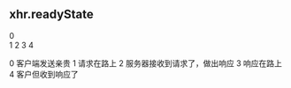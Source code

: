 ## xhr.readyState 

   0  
   1
   2
   3
   4  
   
   0 客户端发送亲贵 
   1 请求在路上
   2 服务器接收到请求了，做出响应
   3 响应在路上
   4 客户但收到响应了



 


